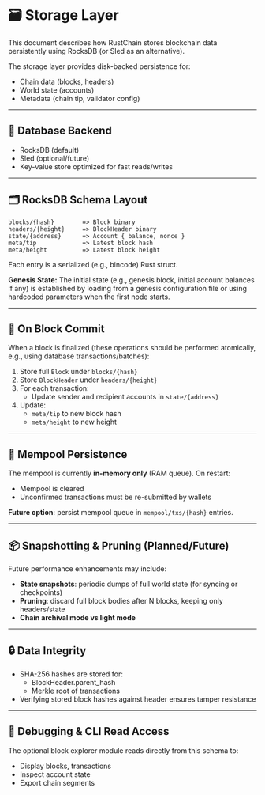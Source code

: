 # 🗃️ Storage Layer

This document describes how RustChain stores blockchain data persistently using RocksDB (or Sled as an alternative).

The storage layer provides disk-backed persistence for:

- Chain data (blocks, headers)
- World state (accounts)
- Metadata (chain tip, validator config)

---

## 💾 Database Backend

- RocksDB (default)
- Sled (optional/future)
- Key-value store optimized for fast reads/writes

---

## 🗂️ RocksDB Schema Layout

```text
blocks/{hash}        => Block binary
headers/{height}     => BlockHeader binary
state/{address}      => Account { balance, nonce }
meta/tip             => Latest block hash
meta/height          => Latest block height

```

Each entry is a serialized (e.g., bincode) Rust struct.

**Genesis State:** The initial state (e.g., genesis block, initial account balances if any) is established by loading from a genesis configuration file or using hardcoded parameters when the first node starts.

---

## 🧾 On Block Commit

When a block is finalized (these operations should be performed atomically, e.g., using database transactions/batches):

1. Store full `Block` under `blocks/{hash}`
2. Store `BlockHeader` under `headers/{height}`
3. For each transaction:
    - Update sender and recipient accounts in `state/{address}`
4. Update:
    - `meta/tip` to new block hash
    - `meta/height` to new height

---

## 🧠 Mempool Persistence

The mempool is currently **in-memory only** (RAM queue). On restart:

- Mempool is cleared
- Unconfirmed transactions must be re-submitted by wallets

**Future option**: persist mempool queue in `mempool/txs/{hash}` entries.

---

## 📦 Snapshotting & Pruning (Planned/Future)

Future performance enhancements may include:

- **State snapshots**: periodic dumps of full world state (for syncing or checkpoints)
- **Pruning**: discard full block bodies after N blocks, keeping only headers/state
- **Chain archival mode vs light mode**

---

## 🔒 Data Integrity

- SHA-256 hashes are stored for:
    - BlockHeader.parent_hash
    - Merkle root of transactions
- Verifying stored block hashes against header ensures tamper resistance

---

## 🧪 Debugging & CLI Read Access

The optional block explorer module reads directly from this schema to:

- Display blocks, transactions
- Inspect account state
- Export chain segments
